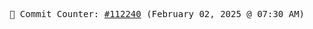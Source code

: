 <p align="center">
    <samp>
        📮 Commit Counter: <a href="https://github.com/Javascript-void0/Javascript-void0/commits/main">#112240</a> (February 02, 2025 @ 07:30 AM)
    </samp>
</p>
